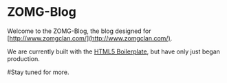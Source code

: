 ZOMG-Blog
=========

Welcome to the ZOMG-Blog, the blog designed for [http://www.zomgclan.com/](http://www.zomgclan.com/).

We are currently built with the [HTML5 Boilerplate](http://html5boilerplate.com), but have only just began production.

#Stay tuned for more.